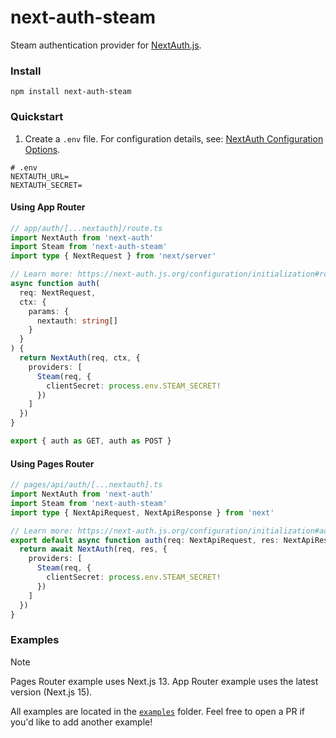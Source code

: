 # next-auth-steam

Steam authentication provider for [NextAuth.js](https://authjs.dev).

<!-- Support for NextAuth.js 5 isn't implemented at this time -->
<!-- > [!IMPORTANT] -->
<!-- > This branch (`master`) contains the module for NextAuth.js v4. [Click here](https://github.com/nekonyx/next-auth-steam/tree/beta) to switch to the `beta` branch with support for NextAuth.js v5. -->

### Install

```
npm install next-auth-steam
```

### Quickstart

1. Create a `.env` file. For configuration details, see: [NextAuth Configuration Options](https://next-auth.js.org/configuration/options).

```dotenv
# .env
NEXTAUTH_URL=
NEXTAUTH_SECRET=
```

#### Using App Router

```ts
// app/auth/[...nextauth]/route.ts
import NextAuth from 'next-auth'
import Steam from 'next-auth-steam'
import type { NextRequest } from 'next/server'

// Learn more: https://next-auth.js.org/configuration/initialization#route-handlers-app
async function auth(
  req: NextRequest,
  ctx: {
    params: {
      nextauth: string[]
    }
  }
) {
  return NextAuth(req, ctx, {
    providers: [
      Steam(req, {
        clientSecret: process.env.STEAM_SECRET!
      })
    ]
  })
}

export { auth as GET, auth as POST }
```

#### Using Pages Router

```ts
// pages/api/auth/[...nextauth].ts
import NextAuth from 'next-auth'
import Steam from 'next-auth-steam'
import type { NextApiRequest, NextApiResponse } from 'next'

// Learn more: https://next-auth.js.org/configuration/initialization#advanced-initialization
export default async function auth(req: NextApiRequest, res: NextApiResponse) {
  return await NextAuth(req, res, {
    providers: [
      Steam(req, {
        clientSecret: process.env.STEAM_SECRET!
      })
    ]
  })
}
```

### Examples

> [!NOTE]
> Pages Router example uses Next.js 13. App Router example uses the latest version (Next.js 15).

All examples are located in the [`examples`](https://github.com/nekonyx/next-auth-steam/tree/master/examples) folder. Feel free to open a PR if you'd like to add another example!
